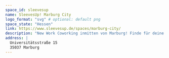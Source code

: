 ```yaml
---
space_id: sleevesup
name: SleevesUp! Marburg City
logo_format: "svg" # optional: default png
space_state: "Hessen"
link: https://www.sleevesup.de/spaces/marburg-city/
description: "New Work Coworking inmitten von Marburg! Finde für deine Ideen das richtige Umfeld. Der SleevesUp! Coworking Space im Marburg Schlossberg Center bietet den idealen Ort für junge Teams, Gründer und Unternehmen."
address: |
  Universitätsstraße 15
  35037 Marburg
---
```

